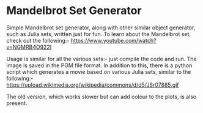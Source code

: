 # Mandelbrot Set Generator

Simple Mandelbrot set generator, along with other similar object generator, such as Julia sets, written just for fun.
To learn about the Mandelbrot set, check out the following:- https://www.youtube.com/watch?v=NGMRB4O922I

Usage is similar for all the various sets:- just compile the code and run. The image is saved in the PGM file format. In addition to this, there is a python  script which generates a movie based on various Julia sets, similar to the following:-https://upload.wikimedia.org/wikipedia/commons/d/d5/JSr07885.gif

The old version, which works slower but can add colour to the plots, is also present.
